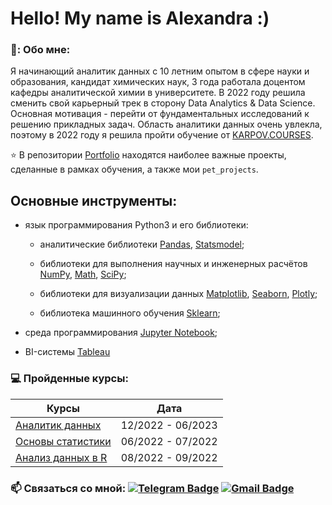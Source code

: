 # Hello! My name is Alexandra :)

### 👩: Обо мне:

Я начинающий аналитик данных с 10 летним опытом в сфере науки и образования, кандидат химических наук, 3 года работала доцентом кафедры аналитической химии в университете.
В 2022 году решила сменить свой карьерный трек в сторону Data Analytics & Data Science. Основная мотивация - перейти от фундаментальных исследований к решению прикладных задач. Область аналитики данных очень увлекла, поэтому в 2022 году я решила пройти обучение от [KARPOV.COURSES](https://karpov.courses/).

⭐ В репозитории [Portfolio](https://github.com/alexandra-arzhanukhina/Portfolio/) находятся наиболее важные проекты, сделанные в рамках обучения, а также мои `pet_projects`.

## Основные инструменты:

* язык программирования Python3 и его библиотеки:

    + аналитические библиотеки [Pandas](https://pandas.pydata.org/), [Statsmodel](https://www.statsmodels.org/stable/index.html);

    + библиотеки для выполнения научных и инженерных расчётов [NumPy](https://numpy.org/), [Math](https://docs.python.org/3/library/math.html), [SciPy](https://scipy.org/);

    + библиотеки для визуализации данных [Matplotlib](https://matplotlib.org/), [Seaborn](https://seaborn.pydata.org/), [Plotly](https://plotly.com/python/);

    + библиотека машинного обучения [Sklearn](https://www.sklearn.org/);
    
* среда программирования [Jupyter Notebook](https://jupyter.org/);

* BI-системы [Tableau](https://www.tableau.com/)

### 💻 Пройденные курсы:

| Курсы                                                           | Дата              |
| ----------------------------------------------------------------| :---------------: |
| [Аналитик данных](https://karpov.courses/analytics)             | 12/2022 - 06/2023 |
| [Основы статистики](https://stepik.org/course/76/syllabus)      | 06/2022 - 07/2022 |
| [Анализ данных в R](https://stepik.org/course/129/syllabus)     | 08/2022 - 09/2022 |

### :mailbox: Cвязаться со мной: [![Telegram Badge](https://img.shields.io/badge/-alexandra_arzhanukhina-blue?style=flat&logo=Telegram&logoColor=white)](https://t.me/alexandra_arzhanukhina) [![Gmail Badge](https://img.shields.io/badge/-Gmail-red?style=flat&logo=Gmail&logoColor=white)](mailto:alexadanchuk@gmail.com)
